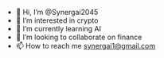 - 👋 Hi, I’m @Synergai2045
- 👀 I’m interested in crypto
- 🌱 I’m currently learning AI
- 💞️ I’m looking to collaborate on finance
- 📫 How to reach me synergai1@gmail.com

<!---
Synergai2045/Synergai2045 is a ✨ special ✨ repository because its `README.md` (this file) appears on your GitHub profile.
You can click the Preview link to take a look at your changes.
--->
